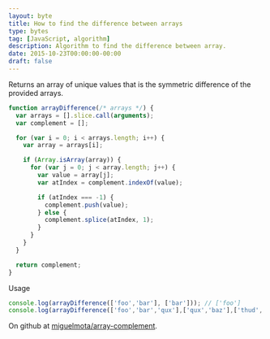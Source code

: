 ```yaml
---
layout: byte
title: How to find the difference between arrays
type: bytes
tag: [JavaScript, algorithm]
description: Algorithm to find the difference between array.
date: 2015-10-23T00:00:00-00:00
draft: false
---
```

Returns an array of unique values that is the symmetric difference of the provided arrays.

```javascript
function arrayDifference(/* arrays */) {
  var arrays = [].slice.call(arguments);
  var complement = [];

  for (var i = 0; i < arrays.length; i++) {
    var array = arrays[i];

    if (Array.isArray(array)) {
      for (var j = 0; j < array.length; j++) {
        var value = array[j];
        var atIndex = complement.indexOf(value);

        if (atIndex === -1) {
          complement.push(value);
        } else {
          complement.splice(atIndex, 1);
        }
      }
    }
  }

  return complement;
}
```

Usage

```javascript
console.log(arrayDifference(['foo','bar'], ['bar'])); // ['foo']
console.log(arrayDifference(['foo','bar','qux'],['qux','baz'],['thud','norf','bar'])); // ['foo','baz','thud','norf']
```

On github at [miguelmota/array-complement](https://github.com/miguelmota/array-complement).
